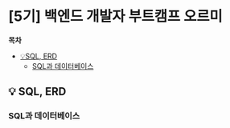 # [5기] 백엔드 개발자 부트캠프 오르미

**목차**

- [💡SQL, ERD](#SQL-ERD)
  - [SQL과 데이터베이스](#sql과-데이터베이스)

## 💡 SQL, ERD
<a id="SQL-ERD"></a>

### SQL과 데이터베이스
<a id="SQL-ERD"></a>

